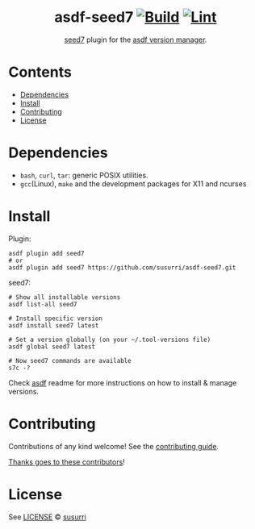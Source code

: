 <div align="center">

# asdf-seed7 [![Build](https://github.com/susurri/asdf-seed7/actions/workflows/build.yml/badge.svg)](https://github.com/susurri/asdf-seed7/actions/workflows/build.yml) [![Lint](https://github.com/susurri/asdf-seed7/actions/workflows/lint.yml/badge.svg)](https://github.com/susurri/asdf-seed7/actions/workflows/lint.yml)


[seed7](https://seed7.sourceforge.net/) plugin for the [asdf version manager](https://asdf-vm.com).

</div>

# Contents

- [Dependencies](#dependencies)
- [Install](#install)
- [Contributing](#contributing)
- [License](#license)

# Dependencies

- `bash`, `curl`, `tar`: generic POSIX utilities.
- `gcc`(Linux), `make` and the development packages for X11 and ncurses

# Install

Plugin:

```shell
asdf plugin add seed7
# or
asdf plugin add seed7 https://github.com/susurri/asdf-seed7.git
```

seed7:

```shell
# Show all installable versions
asdf list-all seed7

# Install specific version
asdf install seed7 latest

# Set a version globally (on your ~/.tool-versions file)
asdf global seed7 latest

# Now seed7 commands are available
s7c -?
```

Check [asdf](https://github.com/asdf-vm/asdf) readme for more instructions on how to
install & manage versions.

# Contributing

Contributions of any kind welcome! See the [contributing guide](contributing.md).

[Thanks goes to these contributors](https://github.com/susurri/asdf-seed7/graphs/contributors)!

# License

See [LICENSE](LICENSE) © [susurri](https://github.com/susurri/)
